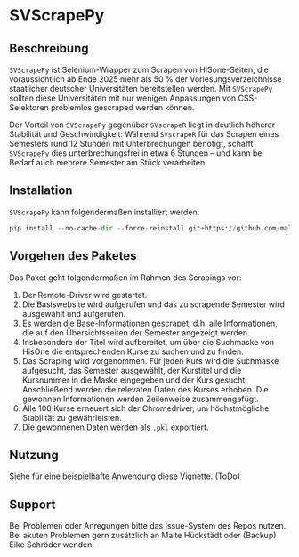 # SVScrapePy

## Beschreibung  
`SVScrapePy` ist Selenium-Wrapper zum Scrapen von HISone-Seiten, die voraussichtlich ab Ende 2025 mehr als 50 % der Vorlesungsverzeichnisse staatlicher deutscher Universitäten bereitstellen werden. Mit `SVScrapePy` sollten diese Universitäten mit nur wenigen Anpassungen von CSS-Selektoren problemlos gescraped werden können.

Der Vorteil von `SVScrapePy` gegenüber `SVscrapeR` liegt in deutlich höherer Stabilität und Geschwindigkeit: Während `SVscrapeR` für das Scrapen eines Semesters rund 12 Stunden mit Unterbrechungen benötigt, schafft `SVScrapePy` dies unterbrechungsfrei in etwa 6 Stunden – und kann bei Bedarf auch mehrere Semester am Stück verarbeiten.

## Installation

`SVScrapePy` kann folgendermaßen installiert werden:

```py
pip install --no-cache-dir --force-reinstall git+https://github.com/maltehueckstaedt/SVScrapePy.git
```

## Vorgehen des Paketes

Das Paket geht folgendermaßen im Rahmen des Scrapings vor:

1. Der Remote-Driver wird gestartet.
2. Die Basiswebsite wird aufgerufen und das zu scrapende Semester wird ausgewählt und aufgerufen.
3. Es werden die Base-Informationen gescrapet, d.h. alle Informationen, die auf den Übersichtsseiten der Semester angezeigt werden. 
4. Insbesondere der Titel wird aufbereitet, um über die Suchmaske von HisOne die entsprechenden Kurse zu suchen und zu finden. 
5. Das Scraping wird vorgenommen. Für jeden Kurs wird die Suchmaske aufgesucht, das Semester ausgewählt, der Kurstitel und die Kursnummer in die Maske eingegeben und der Kurs gesucht. Anschließend werden die relevaten Daten des Kurses erhoben. Die gewonnen Informationen werden Zeilenweise zusammengefügt.
6. Alle 100 Kurse erneuert sich der Chromedriver, um höchstmögliche Stabilität zu gewährleisten.
7. Die gewonnenen Daten werden als `.pkl` exportiert. 

## Nutzung

Siehe für eine beispielhafte Anwendung [diese](LINKHERE) Vignette. (ToDo)

## Support

Bei Problemen oder Anregungen bitte das Issue-System des Repos nutzen. Bei akuten Problemen gern zusätzlich an Malte Hückstädt oder (Backup) Eike Schröder wenden. 

